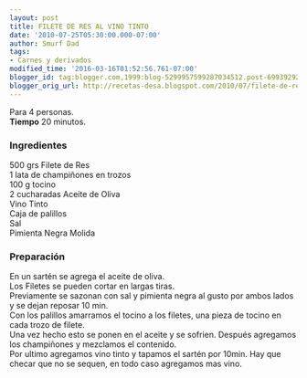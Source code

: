 ```yaml
---
layout: post
title: FILETE DE RES AL VINO TINTO
date: '2010-07-25T05:30:00.000-07:00'
author: Smurf Dad
tags:
- Carnes y derivados
modified_time: '2016-03-16T01:52:56.761-07:00'
blogger_id: tag:blogger.com,1999:blog-5299957599287034512.post-6993929213259515229
blogger_orig_url: http://recetas-desa.blogspot.com/2010/07/filete-de-res-al-vino-tinto.html
---
```


Para 4 personas.<br><b>Tiempo</b> 20 minutos.<br><h3>Ingredientes</h3><p>500 grs Filete de Res<br/>1 lata de champi&ntilde;ones en trozos<br/>100 g tocino<br/>2 cucharadas Aceite de Oliva<br/>Vino Tinto<br/>Caja de palillos<br/>Sal<br/>Pimienta Negra Molida</p><h3>Preparaci&oacute;n</h3><p>En un sart&eacute;n se agrega el aceite de oliva.<br/>Los Filetes se pueden cortar en largas tiras.<br/>Previamente se sazonan con sal y pimienta negra al gusto por ambos lados y se dejan reposar 10 min.<br/>Con los palillos amarramos el tocino a los filetes, una pieza de tocino en cada trozo de filete.<br/>Una vez hecho esto se ponen en el aceite y se sofrien. Despu&eacute;s agregamos los champi&ntilde;ones y mezclamos el contenido.<br/>Por ultimo agregamos vino tinto y tapamos el sart&eacute;n por 10min. Hay que checar que no se sequen, en todo caso agregamos mas vino.<br/></p>